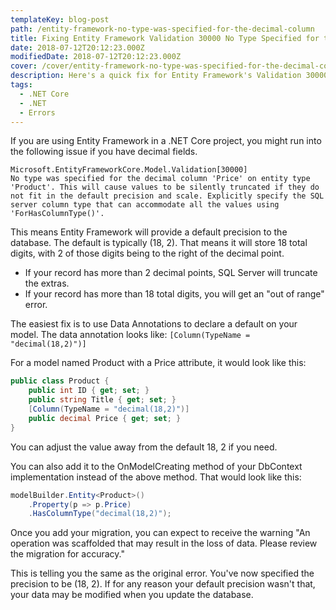 ```yaml
---
templateKey: blog-post
path: /entity-framework-no-type-was-specified-for-the-decimal-column
title: Fixing Entity Framework Validation 30000 No Type Specified for the Decimal Column
date: 2018-07-12T20:12:23.000Z
modifiedDate: 2018-07-12T20:12:23.000Z
cover: /cover/entity-framework-no-type-was-specified-for-the-decimal-column.png
description: Here's a quick fix for Entity Framework's Validation 30000 errors that show up on decimal columns.
tags:
  - .NET Core
  - .NET
  - Errors
---
```


If you are using Entity Framework in a .NET Core project, you might run into the following issue if you have decimal fields.

    Microsoft.EntityFrameworkCore.Model.Validation[30000]
    No type was specified for the decimal column 'Price' on entity type 'Product'. This will cause values to be silently truncated if they do not fit in the default precision and scale. Explicitly specify the SQL server column type that can accommodate all the values using 'ForHasColumnType()'.

This means Entity Framework will provide a default precision to the database. The default is typically (18, 2). That means it will store 18 total digits, with 2 of those digits being to the right of the decimal point.

* If your record has more than 2 decimal points, SQL Server will truncate the extras.
* If your record has more than 18 total digits, you will get an "out of range" error.

The easiest fix is to use Data Annotations to declare a default on your model. The data annotation looks like: `[Column(TypeName = "decimal(18,2)")]`

For a model named Product with a Price attribute, it would look like this:

```csharp
public class Product {
    public int ID { get; set; }
    public string Title { get; set; }
    [Column(TypeName = "decimal(18,2)")]
    public decimal Price { get; set; }
}
```

You can adjust the value away from the default 18, 2 if you need.

You can also add it to the OnModelCreating method of your DbContext implementation instead of the above method. That would look like this:

```csharp
modelBuilder.Entity<Product>()
    .Property(p => p.Price)
    .HasColumnType("decimal(18,2)");
```

Once you add your migration, you can expect to receive the warning "An operation was scaffolded that may result in the loss of data. Please review the migration for accuracy."

This is telling you the same as the original error. You've now specified the precision to be (18, 2). If for any reason your default precision wasn't that, your data may be modified when you update the database.